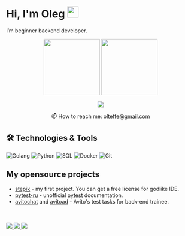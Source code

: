 # Hi, I'm Oleg <img src="https://raw.githubusercontent.com/MartinHeinz/MartinHeinz/master/wave.gif" width="30px">
I’m beginner backend developer.

<p align='center'>
   <a href="https://github-readme-stats.vercel.app/api?username=olteffe&show_icons=true&count_private=true"><img
           height=150
           src="https://github-readme-stats.vercel.app/api?username=olteffe&show_icons=true&count_private=true"/></a>
   <a href="https://github.com/olteffe/github-readme-stats"><img height=150
                                                                  src="https://github-readme-stats.vercel.app/api/top-langs/?username=olteffe&layout=compact"/></a>
</p>

<p align='center'>
   <a href="https://t.me/joinchat/VMc7fD0BY-k3MzQy">
       <img src="https://img.shields.io/badge/Telegram-2CA5E0?style=for-the-badge&logo=telegram&logoColor=white"/>
   </a>
<p align='center'>
   📫 How to reach me: <a href='mailto:olteffe@gmail.com'>olteffe@gmail.com</a>
</p>


## 🛠 Technologies & Tools
![Golang](https://img.shields.io/badge/-Golang-gray?style=for-the-badge&logo=go)
![Python](https://img.shields.io/badge/-Python-gray?style=for-the-badge&logo=python)
![SQL](https://img.shields.io/badge/-SQL-gray?style=for-the-badge&logo=postgresql)
![Docker](https://img.shields.io/badge/-Docker-gray?style=for-the-badge&logo=docker)
![Git](https://img.shields.io/badge/-Git-gray?style=for-the-badge&logo=git)

## My opensource projects

*   [stepik](https://github.com/olteffe/stepik) - my first project. You can get a free license for godlike IDE.
*   [pytest-ru](https://github.com/olteffe/pytest-ru) - unofficial [pytest](https://github.com/pytest-dev/pytest) documentation.
*   [avitochat](https://github.com/olteffe/avitochat) and [avitoad](https://github.com/olteffe/avitoad) - Avito's test tasks for back-end trainee.

<br><br>
  <a href="https://badges.pufler.dev">
    <img src="https://badges.pufler.dev/visits/olteffe/olteffe?style=flat-square&color=blue&logo=github">
  </a>
  <a href="https://badges.pufler.dev">
    <img src="https://badges.pufler.dev/years/olteffe?style=flat-square&color=blue&logo=github">
  </a>
  <a href="https://badges.pufler.dev">
    <img src="https://badges.pufler.dev/repos/olteffe?style=flat-square&color=blue&logo=github">
  </a>
